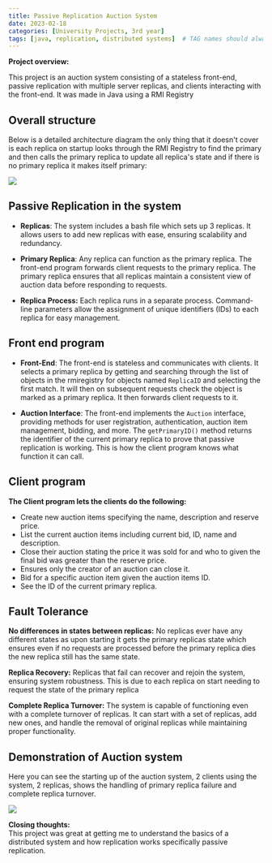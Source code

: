 ```yaml
---
title: Passive Replication Auction System
date: 2023-02-18
categories: [University Projects, 3rd year]
tags: [java, replication, distributed systems]  # TAG names should always be lowercase
---
```


**Project overview:**

This project is an auction system consisting of a stateless front-end, passive replication with multiple server replicas, and clients interacting with the front-end. It was made in Java using a RMI Registry

## Overall structure

Below is a detailed architecture diagram the only thing that it doesn't cover is each replica on startup looks through the RMI Registry to find the primary and then calls the primary replica to update all replica's state and if there is no primary replica it makes itself primary:

![](https://michael-perdue.github.io/assets/Auction-Structure.png)

## Passive Replication in the system

- **Replicas**: The system includes a bash file which sets up 3 replicas. It allows users to add new replicas with ease, ensuring scalability and redundancy.

- **Primary Replica**: Any replica can function as the primary replica. The front-end program forwards client requests to the primary replica. The primary replica ensures that all replicas maintain a consistent view of auction data before responding to requests.

- **Replica Process:** Each replica runs in a separate process. Command-line parameters allow the assignment of unique identifiers (IDs) to each replica for easy management.


## Front end program

- **Front-End**: The front-end is stateless and communicates with clients. It selects a primary replica by getting and searching through the list of objects in the rmiregistry for objects named `ReplicaID` and selecting the first match. It will then on subsequent requests check the object is marked as a primary replica. It then forwards client requests to it.

- **Auction Interface**: The front-end implements the `Auction` interface, providing methods for user registration, authentication, auction item management, bidding, and more. The `getPrimaryID()` method returns the identifier of the current primary replica to prove that passive replication is working. This is how the client program knows what function it can call.

## Client program

**The Client program lets the clients do the following:**     
- Create new auction items specifying the name, description and reserve price.
- List the current auction items including current bid, ID, name and description.
- Close their auction stating the price it was sold for and who to given the final bid was greater than the reserve price.
- Ensures only the creator of an auction can close it.
- Bid for a specific auction item given the auction items ID.
- See the ID of the current primary replica.

## Fault Tolerance

**No differences in states between replicas:** No replicas ever have any different states as upon starting it gets the primary replicas state which ensures even if no requests are processed before the primary replica dies the new replica still has the same state.

**Replica Recovery:** Replicas that fail can recover and rejoin the system, ensuring system robustness. This is due to each replica on start needing to request the state of the primary replica

**Complete Replica Turnover:** The system is capable of functioning even with a complete turnover of replicas. It can start with a set of replicas, add new ones, and handle the removal of original replicas while maintaining proper functionality. 

## Demonstration of Auction system

Here you can see the starting up of the auction system, 2 clients using the system, 2 replicas, shows the handling of primary replica failure and complete replica turnover.

![](https://michael-perdue.github.io/assets/Auction-Demo.gif)

**Closing thoughts:**     
This project was great at getting me to understand the basics of a distributed system and how replication works specifically passive replication.